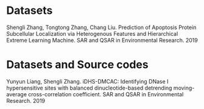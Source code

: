 # Datasets
Shengli Zhang, Tongtong Zhang, Chang Liu. Prediction of Apoptosis Protein Subcellular Localization via Heterogenous Features and Hierarchical Extreme Learning Machine. SAR and QSAR in Environmental Research. 2019
# Datasets and Source codes
Yunyun Liang, Shengli Zhang. iDHS-DMCAC: Identifying DNase I hypersensitive sites with balanced dinucleotide-based detrending moving-average cross-correlation coefficient. SAR and QSAR in Environmental Research. 2019
